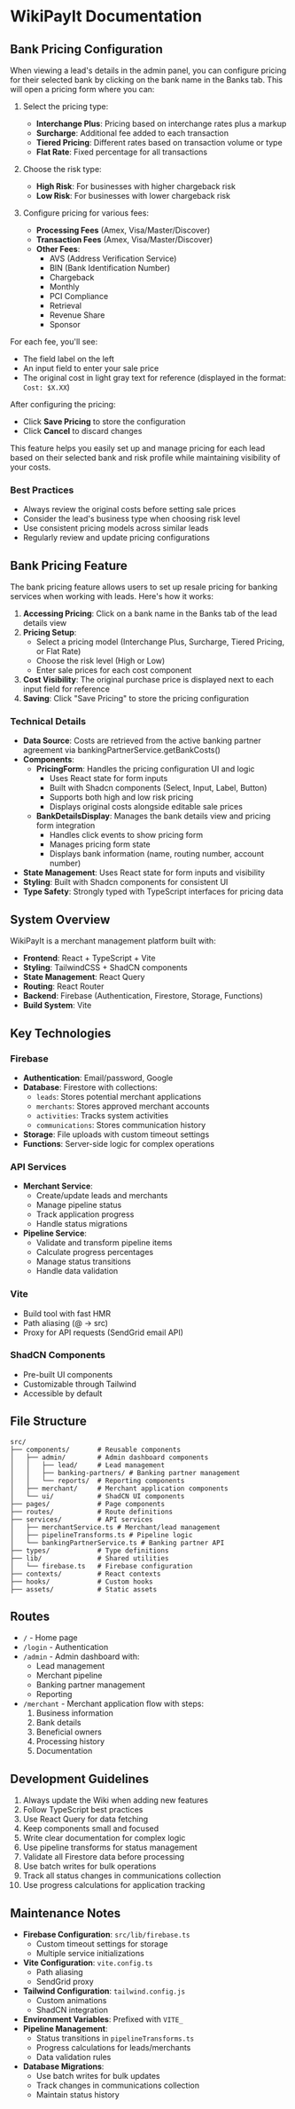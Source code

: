 # WikiPayIt Documentation

## Bank Pricing Configuration

When viewing a lead's details in the admin panel, you can configure pricing for their selected bank by clicking on the bank name in the Banks tab. This will open a pricing form where you can:

1. Select the pricing type:
   - **Interchange Plus**: Pricing based on interchange rates plus a markup
   - **Surcharge**: Additional fee added to each transaction
   - **Tiered Pricing**: Different rates based on transaction volume or type
   - **Flat Rate**: Fixed percentage for all transactions

2. Choose the risk type:
   - **High Risk**: For businesses with higher chargeback risk
   - **Low Risk**: For businesses with lower chargeback risk

3. Configure pricing for various fees:
   - **Processing Fees** (Amex, Visa/Master/Discover)
   - **Transaction Fees** (Amex, Visa/Master/Discover)
   - **Other Fees**:
     - AVS (Address Verification Service)
     - BIN (Bank Identification Number)
     - Chargeback
     - Monthly
     - PCI Compliance
     - Retrieval
     - Revenue Share
     - Sponsor

For each fee, you'll see:
- The field label on the left
- An input field to enter your sale price
- The original cost in light gray text for reference (displayed in the format: `Cost: $X.XX`)

After configuring the pricing:
- Click **Save Pricing** to store the configuration
- Click **Cancel** to discard changes

This feature helps you easily set up and manage pricing for each lead based on their selected bank and risk profile while maintaining visibility of your costs.

### Best Practices
- Always review the original costs before setting sale prices
- Consider the lead's business type when choosing risk level
- Use consistent pricing models across similar leads
- Regularly review and update pricing configurations

## Bank Pricing Feature

The bank pricing feature allows users to set up resale pricing for banking services when working with leads. Here's how it works:

1. **Accessing Pricing**: Click on a bank name in the Banks tab of the lead details view
2. **Pricing Setup**:
   - Select a pricing model (Interchange Plus, Surcharge, Tiered Pricing, or Flat Rate)
   - Choose the risk level (High or Low)
   - Enter sale prices for each cost component
3. **Cost Visibility**: The original purchase price is displayed next to each input field for reference
4. **Saving**: Click "Save Pricing" to store the pricing configuration

### Technical Details

- **Data Source**: Costs are retrieved from the active banking partner agreement via bankingPartnerService.getBankCosts()
- **Components**:
  - **PricingForm**: Handles the pricing configuration UI and logic
    - Uses React state for form inputs
    - Built with Shadcn components (Select, Input, Label, Button)
    - Supports both high and low risk pricing
    - Displays original costs alongside editable sale prices
  - **BankDetailsDisplay**: Manages the bank details view and pricing form integration
    - Handles click events to show pricing form
    - Manages pricing form state
    - Displays bank information (name, routing number, account number)
- **State Management**: Uses React state for form inputs and visibility
- **Styling**: Built with Shadcn components for consistent UI
- **Type Safety**: Strongly typed with TypeScript interfaces for pricing data

## System Overview
WikiPayIt is a merchant management platform built with:
- **Frontend**: React + TypeScript + Vite
- **Styling**: TailwindCSS + ShadCN components
- **State Management**: React Query
- **Routing**: React Router
- **Backend**: Firebase (Authentication, Firestore, Storage, Functions)
- **Build System**: Vite

## Key Technologies
### Firebase
- **Authentication**: Email/password, Google
- **Database**: Firestore with collections:
  - `leads`: Stores potential merchant applications
  - `merchants`: Stores approved merchant accounts
  - `activities`: Tracks system activities
  - `communications`: Stores communication history
- **Storage**: File uploads with custom timeout settings
- **Functions**: Server-side logic for complex operations

### API Services
- **Merchant Service**:
  - Create/update leads and merchants
  - Manage pipeline status
  - Track application progress
  - Handle status migrations
- **Pipeline Service**:
  - Validate and transform pipeline items
  - Calculate progress percentages
  - Manage status transitions
  - Handle data validation

### Vite
- Build tool with fast HMR
- Path aliasing (@ → src)
- Proxy for API requests (SendGrid email API)

### ShadCN Components
- Pre-built UI components
- Customizable through Tailwind
- Accessible by default

## File Structure
```
src/
├── components/       # Reusable components
│   ├── admin/        # Admin dashboard components
│   │   ├── lead/     # Lead management
│   │   ├── banking-partners/ # Banking partner management
│   │   └── reports/  # Reporting components
│   ├── merchant/     # Merchant application components
│   └── ui/           # ShadCN UI components
├── pages/            # Page components
├── routes/           # Route definitions
├── services/         # API services
│   ├── merchantService.ts # Merchant/lead management
│   ├── pipelineTransforms.ts # Pipeline logic
│   └── bankingPartnerService.ts # Banking partner API
├── types/            # Type definitions
├── lib/              # Shared utilities
│   └── firebase.ts   # Firebase configuration
├── contexts/         # React contexts
├── hooks/            # Custom hooks
├── assets/           # Static assets
```

## Routes
- `/` - Home page
- `/login` - Authentication
- `/admin` - Admin dashboard with:
  - Lead management
  - Merchant pipeline
  - Banking partner management
  - Reporting
- `/merchant` - Merchant application flow with steps:
  1. Business information
  2. Bank details
  3. Beneficial owners
  4. Processing history
  5. Documentation

## Development Guidelines
1. Always update the Wiki when adding new features
2. Follow TypeScript best practices
3. Use React Query for data fetching
4. Keep components small and focused
5. Write clear documentation for complex logic
6. Use pipeline transforms for status management
7. Validate all Firestore data before processing
8. Use batch writes for bulk operations
9. Track all status changes in communications collection
10. Use progress calculations for application tracking

## Maintenance Notes
- **Firebase Configuration**: `src/lib/firebase.ts`
  - Custom timeout settings for storage
  - Multiple service initializations
- **Vite Configuration**: `vite.config.ts`
  - Path aliasing
  - SendGrid proxy
- **Tailwind Configuration**: `tailwind.config.js`
  - Custom animations
  - ShadCN integration
- **Environment Variables**: Prefixed with `VITE_`
- **Pipeline Management**:
  - Status transitions in `pipelineTransforms.ts`
  - Progress calculations for leads/merchants
  - Data validation rules
- **Database Migrations**:
  - Use batch writes for bulk updates
  - Track changes in communications collection
  - Maintain status history
